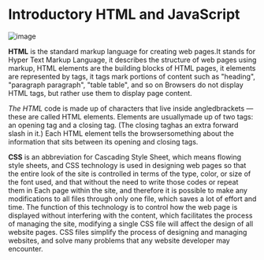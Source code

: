 #  Introductory HTML and JavaScript

![image](https://e7.pngegg.com/pngimages/658/623/png-clipart-cascading-style-sheets-html-web-development-javascript-web-browser-vs-miscellaneous-blue.png)

**HTML** is the standard markup language for creating web pages.It stands for Hyper Text Markup Language, it describes the structure of web pages using markup,
HTML elements are the building blocks of HTML pages, it elements are represented by tags, it tags mark portions of content such as "heading", "paragraph paragraph", "table table", and so on Browsers do not display HTML tags, but rather use them to display page content.

*The HTML* code is made up of characters that live inside angledbrackets — these are called HTML elements. Elements are usuallymade up of two tags: an opening tag and a closing tag. (The closing taghas an extra forward slash in it.) Each HTML element tells the browsersomething about the information that sits between its opening and closing tags.


**CSS** is an abbreviation for Cascading Style Sheet, which means flowing style sheets, and CSS technology is used in designing web pages so that the entire look of the site is controlled in terms of the type, color, or size of the font used, and that without the need to write those codes or repeat them in Each page within the site, and therefore it is possible to make any modifications to all files through only one file, which saves a lot of effort and time. The function of this technology is to control how the web page is displayed without interfering with the content, which facilitates the process of managing the site, modifying a single CSS file will affect the design of all website pages. CSS files simplify the process of designing and managing websites, and solve many problems that any website developer may encounter.









